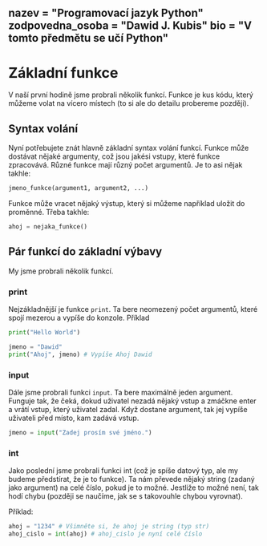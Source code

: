 nazev = "Programovací jazyk Python"
zodpovedna_osoba = "Dawid J. Kubis"
bio = "V tomto předmětu se učí Python"
---
# Základní funkce
V naší první hodině jsme probrali několik funkcí. 
Funkce je kus kódu, který můžeme volat na vícero místech (to si ale do detailu probereme později).

## Syntax volání
Nyní potřebujete znát hlavně základní syntax volání funkcí. Funkce může dostávat nějaké argumenty, což jsou jakési vstupy, které funkce zpracovává.
Různé funkce mají různý počet argumentů.
Je to asi nějak takhle:
```python
jmeno_funkce(argument1, argument2, ...)
```
Funkce může vracet nějaký výstup, který si můžeme například uložit do proměnné. Třeba takhle:
```python
ahoj = nejaka_funkce()
```

## Pár funkcí do základní výbavy
My jsme probrali několik funkcí. 
### print
Nejzákladnější je funkce `print`. Ta bere neomezený počet argumentů, které spojí mezerou a vypíše do konzole.
Příklad
```python
print("Hello World")

jmeno = "Dawid"
print("Ahoj", jmeno) # Vypíše Ahoj Dawid
```

### input
Dále jsme probrali funkci `input`. Ta bere maximálně jeden argument. 
Funguje tak, že čeká, dokud uživatel nezadá nějaký vstup a zmáčkne enter a vrátí vstup, který uživatel zadal. 
Když dostane argument, tak jej vypíše uživateli před místo, kam zadává vstup.

```python
jmeno = input("Zadej prosím své jméno.")
```

### int
Jako poslední jsme probrali funkci int (což je spíše datový typ, ale my budeme předstírat, že je to funkce). 
Ta nám převede nějaký string (zadaný jako argument) na celé číslo, pokud je to možné. Jestliže to možné není, tak hodí chybu (později se naučíme, jak se s takovouhle chybou vyrovnat).

Příklad:
```python
ahoj = "1234" # Všimněte si, že ahoj je string (typ str)
ahoj_cislo = int(ahoj) # ahoj_cislo je nyní celé číslo
```

